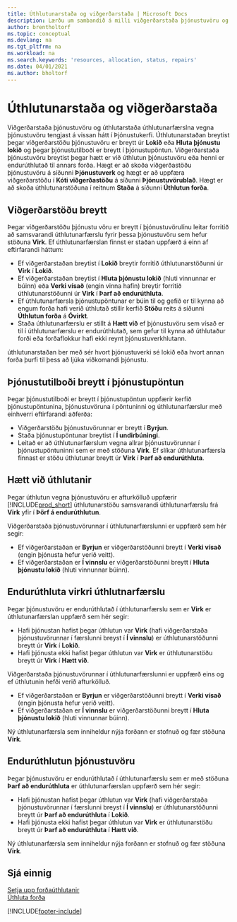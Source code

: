 ```yaml
---
title: Úthlutunarstaða og viðgerðarstaða | Microsoft Docs
description: Lærðu um sambandið á milli viðgerðarstaða þjónustuvöru og úthlutunarstaða úthlutunarfærslna fyrir þær.
author: brentholtorf
ms.topic: conceptual
ms.devlang: na
ms.tgt_pltfrm: na
ms.workload: na
ms.search.keywords: 'resources, allocation, status, repairs'
ms.date: 04/01/2021
ms.author: bholtorf
---
```

# <a name="allocation-status-and-repair-status-of-service-items"></a><a name="allocation-status-and-repair-status-of-service-items"></a>Úthlutunarstaða og viðgerðarstaða
Viðgerðarstaða þjónustuvöru og úthlutarstaða úthlutunarfærslna vegna þjónustuvöru tengjast á vissan hátt í Þjónustukerfi. Úthlutunarstaðan breytist þegar viðgerðarstöðu þjónustuvöru er breytt úr  **Lokið** eða  **Hluta þjónustu lokið** og þegar þjónustutilboði er breytt í þjónustupöntun. Viðgerðarstaða þjónustuvöru breytist þegar hætt er við úthlutun þjónustuvöru eða henni er endurúthlutað til annars forða. Hægt er að skoða viðgerðastöðu þjónustuvöru á síðunni **Þjónustuverk** og hægt er að uppfæra viðgerðarstöðu í **Kóti viðgerðastöðu** á síðunni **Þjónustuvörublað**. Hægt er að skoða úthlutunarstöðuna í reitnum **Staða** á síðunni **Úthlutun forða**.  
  
## <a name="changing-repair-status"></a><a name="changing-repair-status"></a>Viðgerðarstöðu breytt
Þegar viðgerðarstöðu þjónustu vöru er breytt í þjónustuvörulínu leitar forritið að samsvarandi úthlutunarfærslu fyrir þessa þjónustuvöru sem hefur stöðuna **Virk**. Ef úthlutunarfærslan finnst er staðan uppfærð á einn af eftirfarandi háttum:  
  
* Ef viðgerðarstaðan breytist í **Lokið** breytir forritið úthlutunarstöðunni úr **Virk** í **Lokið**.  
* Ef viðgerðarstaðan breytist í **Hluta þjónustu lokið** (hluti vinnunnar er búinn) eða **Verki vísað** (engin vinna hafin) breytir forritið úthlutunarstöðunni úr **Virk** í **Þarf að endurúthluta**.  
* Ef úthlutunarfærsla þjónustupöntunar er búin til og gefið er til kynna að engum forða hafi verið úthlutað stillir kerfið **Stöðu** reits á síðunni **Úthlutun forða** á **Óvirkt**.  
* Staða úthlutunarfærslu er stillt á **Hætt við** ef þjónustuvöru sem vísað er til í úthlutunarfærslu er endurúthlutað, sem gefur til kynna að úthlutaður forði eða forðaflokkur hafi ekki reynt þjónustuverkhlutann.  
  
úthlutunarstaðan ber með sér hvort þjónustuverki sé lokið eða hvort annan forða þurfi til þess að ljúka viðkomandi þjónustu.  
  
## <a name="converting-service-quotes-to-service-orders"></a><a name="converting-service-quotes-to-service-orders"></a>Þjónustutilboði breytt í þjónustupöntun
Þegar þjónustutilboði er breytt í þjónustupöntun uppfærir kerfið þjónustupöntunina, þjónustuvöruna í pöntuninni og úthlutunarfærslur með einhverri eftirfarandi aðferða:  
  
* Viðgerðarstöðu þjónustuvörunnar er breytt í **Byrjun**.  
* Staða þjónustupöntunar breytist í **Í undirbúningi**.  
* Leitað er að úthlutunarfærslum vegna allrar þjónustuvörunnar í þjónustupöntuninni sem er með stöðuna **Virk**. Ef slíkar úthlutunarfærsla finnast er stöðu úthlutunar breytt úr **Virk** í **Þarf að endurúthluta**.  
  
## <a name="canceling-allocations"></a><a name="canceling-allocations"></a>Hætt við úthlutanir
Þegar úthlutun vegna þjónustuvöru er afturkölluð uppfærir [!INCLUDE[prod_short](includes/prod_short.md)] úthlutunarstöðu samsvarandi úthlutunarfærslu frá **Virk** yfir í **Þörf á endurúthlutun**.

Viðgerðarstaða þjónustuvörunnar í úthlutunarfærslunni er uppfærð sem hér segir:  
  
* Ef viðgerðarstaðan er **Byrjun** er viðgerðarstöðunni breytt í **Verki vísað** (engin þjónusta hefur verið veitt).  
* Ef viðgerðarstaðan er **Í vinnslu** er viðgerðarstöðunni breytt í **Hluta þjónustu lokið** (hluti vinnunnar búinn).  
  
## <a name="reallocating-an-active-allocation-entry"></a><a name="reallocating-an-active-allocation-entry"></a>Endurúthluta virkri úthlutnarfærslu
Þegar þjónustuvöru er endurúthlutað í úthlutunarfærslu sem er **Virk** er úthlutunarfærslan uppfærð sem hér segir:  
  
* Hafi þjónustan hafist þegar úthlutun var **Virk** (hafi viðgerðarstaða þjónustuvörunnar í færslunni breyst í **Í vinnslu**) er úthlutunarstöðunni breytt úr **Virk** í **Lokið**.  
* Hafi þjónusta ekki hafist þegar úthlutun var **Virk** er úthlutunarstöðu breytt úr **Virk** í **Hætt við**.  
  
Viðgerðarstaða þjónustuvörunnar í úthlutunarfærslunni er uppfærð eins og ef úthlutunin hefði verið afturkölluð.  
  
* Ef viðgerðarstaðan er **Byrjun** er viðgerðarstöðunni breytt í **Verki vísað** (engin þjónusta hefur verið veitt).  
* Ef viðgerðarstaðan er **Í vinnslu** er viðgerðarstöðunni breytt í **Hluta þjónustu lokið** (hluti vinnunnar búinn).  
  
Ný úthlutunarfærsla sem inniheldur nýja forðann er stofnuð og fær stöðuna **Virk**.  
  
## <a name="reallocating-a-service-item"></a><a name="reallocating-a-service-item"></a>Endurúthlutun þjónustuvöru
Þegar þjónustuvöru er endurúthlutað í úthlutunarfærslu sem er með stöðuna **Þarf að endurúthluta** er úthlutunarfærslan uppfærð sem hér segir:  
  
* Hafi þjónustan hafist þegar úthlutun var **Virk** (hafi viðgerðarstaða þjónustuvörunnar í færslunni breyst í **Í vinnslu**) er úthlutunarstöðunni breytt úr **Þarf að endurúthluta** í **Lokið**.  
* Hafi þjónusta ekki hafist þegar úthlutun var **Virk** er úthlutunarstöðu breytt úr **Þarf að endurúthluta** í **Hætt við**.  
  
Ný úthlutunarfærsla sem inniheldur nýja forðann er stofnuð og fær stöðuna **Virk**.  
  
## <a name="see-also"></a><a name="see-also"></a>Sjá einnig
[Setja upp forðaúthlutanir](service-how-setup-resource-allocation.md)  
[Úthluta forða](service-how-to-allocate-resources.md)  



[!INCLUDE[footer-include](includes/footer-banner.md)]
